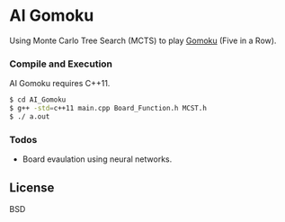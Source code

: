# AI Gomoku


Using Monte Carlo Tree Search (MCTS) to play [Gomoku] (Five in a Row).

### Compile and Execution

AI Gomoku requires C++11.

```sh
$ cd AI_Gomoku
$ g++ -std=c++11 main.cpp Board_Function.h MCST.h
$ ./ a.out
```

### Todos

 - Board evaulation using neural networks. 

License
----

BSD



[//]: # (These are reference links used in the body of this note and get stripped out when the markdown processor does its job. There is no need to format nicely because it shouldn't be seen. Thanks SO - http://stackoverflow.com/questions/4823468/store-comments-in-markdown-syntax)

   [Gomoku]: <https://en.wikipedia.org/wiki/Gomoku>
 
